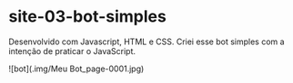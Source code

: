 # site-03-bot-simples
Desenvolvido com Javascript, HTML e CSS. Criei esse bot simples com a intenção de praticar o JavaScript.

![bot](.img/Meu Bot_page-0001.jpg)
